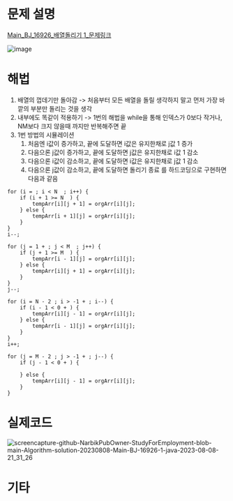 
# 문제 설명
[Main_BJ_16926_배열돌리기 1_문제링크](https://www.acmicpc.net/problem/16926)

![image](https://github.com/NarbikPubOwner/StudyForEmployment/assets/113754405/1c6e3e51-1e13-446a-aeda-09e9371d1406)


# 해법
1. 배열의 껍데기만 돌아감 -> 처음부터 모든 배열을 돌릴 생각하지 말고 먼저 가장 바깥의 부분만 돌리는 것을 생각
2. 내부에도 똑같이 적용하기 -> 1번의 해법을 while을 통해 인덱스가 0보다 작거나, NM보다 크지 않을때 까지만 반복해주면 끝
3. 1번 방법의 시뮬레이션
   1. 처음엔 i값이 증가하고, 끝에 도달하면 i값은 유지한채로 j값 1 증가
   2. 다음으론 j값이 증가하고, 끝에 도달하면 j값은 유지한채로 i값 1 감소
   3. 다음으론 i값이 감소하고, 끝에 도달하면 i값은 유지한채로 j값 1 감소
   4. 다음으론 j값이 감소하고, 끝에 도달하면 돌리기 종료
   를 하드코딩으로 구현하면 다음과 같음

```
for (i = ; i < N  ; i++) {
    if (i + 1 >= N  ) {
        tempArr[i][j + 1] = orgArr[i][j];
    } else {
        tempArr[i + 1][j] = orgArr[i][j];
    }
}
i--;

for (j = 1 + ; j < M  ; j++) {
    if (j + 1 >= M  ) {
        tempArr[i - 1][j] = orgArr[i][j];
    } else {
        tempArr[i][j + 1] = orgArr[i][j];
    }
}
j--;

for (i = N - 2 ; i > -1 + ; i--) {
    if (i - 1 < 0 + ) {
        tempArr[i][j - 1] = orgArr[i][j];
    } else {
        tempArr[i - 1][j] = orgArr[i][j];
    }
}
i++;

for (j = M - 2 ; j > -1 + ; j--) {
    if (j - 1 < 0 + ) {

    } else {
        tempArr[i][j - 1] = orgArr[i][j];
    }
}
```
# 실제코드
![screencapture-github-NarbikPubOwner-StudyForEmployment-blob-main-Algorithm-solution-20230808-Main-BJ-16926-1-java-2023-08-08-21_31_26](https://github.com/NarbikPubOwner/StudyForEmployment/assets/113754405/fb4d1627-02c8-4e68-b069-bf62c87b0855)

# 기타
